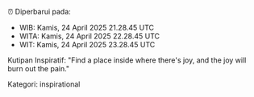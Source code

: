 ⏰ Diperbarui pada:
- WIB: Kamis, 24 April 2025 21.28.45 UTC
- WITA: Kamis, 24 April 2025 22.28.45 UTC
- WIT: Kamis, 24 April 2025 23.28.45 UTC

Kutipan Inspiratif:
"Find a place inside where there's joy, and the joy will burn out the pain."


Kategori: inspirational

